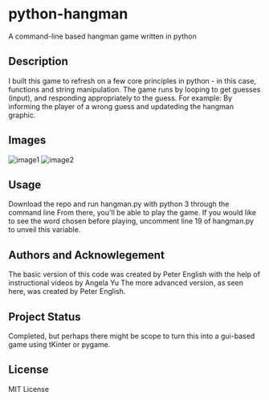 # python-hangman
A command-line based hangman game written in python

## Description
I built this game to refresh on a few core principles in python - in this case, functions and string manipulation.
The game runs by looping to get guesses (input), and responding appropriately to the guess.
For example:  By informing the player of a wrong guess and updateding the hangman graphic.

## Images
![image1](https://user-images.githubusercontent.com/59273598/196302213-4808b70c-99c3-4ca0-bbeb-1dfb578fba0b.JPG)
![image2](https://user-images.githubusercontent.com/59273598/196302322-198f7a76-c046-4fd4-bce1-838a50de901a.JPG)

## Usage
Download the repo and run hangman.py with python 3 through the command line
From there, you'll be able to play the game.
If you would like to see the word chosen before playing, uncomment line 19 of hangman.py to unveil this variable.

## Authors and Acknowlegement
The basic version of this code was created by Peter English with the help of instructional videos by Angela Yu
The more advanced version, as seen here, was created by Peter English.

## Project Status
Completed, but perhaps there might be scope to turn this into a gui-based game using tKinter or pygame.

## License
MIT License
